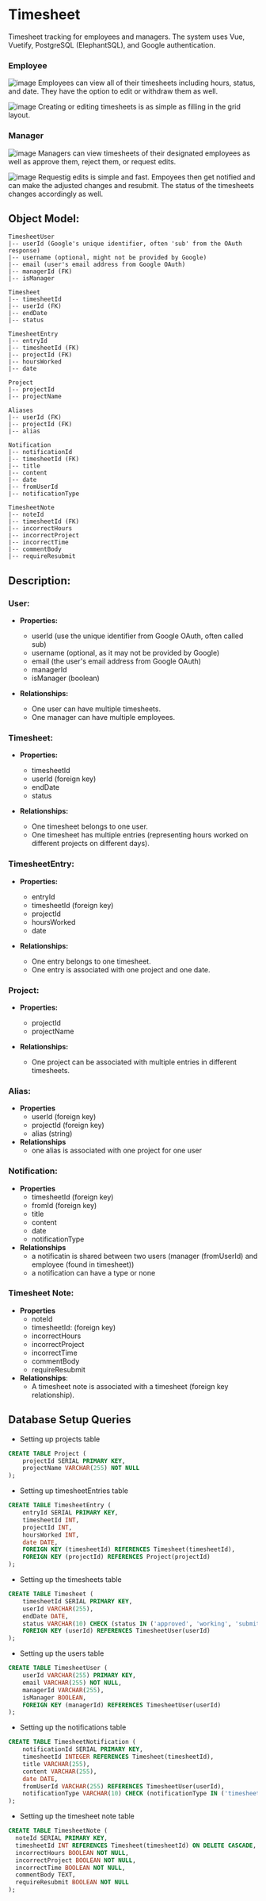 # Timesheet
Timesheet tracking for employees and managers. The system uses Vue, Vuetify, PostgreSQL (ElephantSQL), and Google authentication.

### Employee

![image](https://github.com/teykamp/timesheet/assets/46391052/75f8446b-0173-464e-b384-1ef4bf3d5d01)
Employees can view all of their timesheets including hours, status, and date. They have the option to edit or withdraw them as well.

![image](https://github.com/teykamp/timesheet/assets/46391052/0c226bb4-2482-4438-abeb-b71117ff2902)
Creating or editing timesheets is as simple as filling in the grid layout.


### Manager

![image](https://github.com/teykamp/timesheet/assets/46391052/e1072987-15d0-4793-8025-4162ff569877)
Managers can view timesheets of their designated employees as well as approve them, reject them, or request edits.

![image](https://github.com/teykamp/timesheet/assets/46391052/6e98f96a-6944-4f71-bb37-f05fea185d1e)
Requestig edits is simple and fast. Empoyees then get notified and can make the adjusted changes and resubmit. The status of the timesheets changes accordingly as well.

## Object Model:

```text
TimesheetUser 
|-- userId (Google's unique identifier, often 'sub' from the OAuth response)
|-- username (optional, might not be provided by Google)
|-- email (user's email address from Google OAuth)
|-- managerId (FK)
|-- isManager

Timesheet
|-- timesheetId
|-- userId (FK)
|-- endDate
|-- status

TimesheetEntry
|-- entryId
|-- timesheetId (FK)
|-- projectId (FK)
|-- hoursWorked
|-- date

Project
|-- projectId
|-- projectName
 
Aliases
|-- userId (FK)
|-- projectId (FK)
|-- alias

Notification
|-- notificationId
|-- timesheetId (FK)
|-- title
|-- content
|-- date
|-- fromUserId
|-- notificationType

TimesheetNote
|-- noteId
|-- timesheetId (FK)
|-- incorrectHours
|-- incorrectProject
|-- incorrectTime
|-- commentBody
|-- requireResubmit
```

## Description:

### User:
- **Properties:** 
    - userId (use the unique identifier from Google OAuth, often called sub)
    - username (optional, as it may not be provided by Google)
    - email (the user's email address from Google OAuth)
    - managerId
    - isManager (boolean)

- **Relationships:**
    - One user can have multiple timesheets.
    - One manager can have multiple employees.

### Timesheet:
- **Properties:** 
    - timesheetId
    - userId (foreign key)
    - endDate
    - status

- **Relationships:**
    - One timesheet belongs to one user.
    - One timesheet has multiple entries (representing hours worked on different projects on different days).

### TimesheetEntry:

- **Properties:**
    - entryId
    - timesheetId (foreign key)
    - projectId
    - hoursWorked
    - date

- **Relationships:**
    - One entry belongs to one timesheet.
    - One entry is associated with one project and one date.  

### Project:
- **Properties:**
    - projectId
    - projectName

- **Relationships:**
    - One project can be associated with multiple entries in different timesheets.  
    
### Alias:
- **Properties**
    - userId (foreign key)
    - projectId (foreign key)
    - alias (string) 
- **Relationships**
    - one alias is associated with one project for one user

### Notification:
- **Properties**
   - timesheetId (foreign key)
   - fromId (foreign key)
   - title
   - content
   - date
   - notificationType
- **Relationships**
   - a notificatin is shared between two users (manager (fromUserId) and employee (found in timesheet))
   - a notification can have a type or none
 
### Timesheet Note:
- **Properties**
  - noteId
  - timesheetId: (foreign key)
  - incorrectHours
  - incorrectProject
  - incorrectTime
  - commentBody
  - requireResubmit
- **Relationships**:
  - A timesheet note is associated with a timesheet (foreign key relationship).

 ## Database Setup Queries
- Setting up projects table
```SQL
CREATE TABLE Project (
    projectId SERIAL PRIMARY KEY,
    projectName VARCHAR(255) NOT NULL
);
```
- Setting up timesheetEntries table
```SQL
CREATE TABLE TimesheetEntry (
    entryId SERIAL PRIMARY KEY,
    timesheetId INT,
    projectId INT,
    hoursWorked INT,
    date DATE,
    FOREIGN KEY (timesheetId) REFERENCES Timesheet(timesheetId),
    FOREIGN KEY (projectId) REFERENCES Project(projectId)
);
```
- Setting up the timesheets table
```SQL
CREATE TABLE Timesheet (
    timesheetId SERIAL PRIMARY KEY,
    userId VARCHAR(255),
    endDate DATE,
    status VARCHAR(10) CHECK (status IN ('approved', 'working', 'submitted', 'revise')),
    FOREIGN KEY (userId) REFERENCES TimesheetUser(userId)
);
```
- Setting up the users table
```SQL
CREATE TABLE TimesheetUser (
    userId VARCHAR(255) PRIMARY KEY,
    email VARCHAR(255) NOT NULL,
    managerId VARCHAR(255),
    isManager BOOLEAN,
    FOREIGN KEY (managerId) REFERENCES TimesheetUser(userId)
);
```
- Setting up the notifications table
```SQL
CREATE TABLE TimesheetNotification (
    notificationId SERIAL PRIMARY KEY,
    timesheetId INTEGER REFERENCES Timesheet(timesheetId),
    title VARCHAR(255),
    content VARCHAR(255),
    date DATE,
    fromUserId VARCHAR(255) REFERENCES TimesheetUser(userId),
    notificationType VARCHAR(10) CHECK (notificationType IN ('timesheet', 'expense', ''))
);
```
- Setting up the timesheet note table
```SQL
CREATE TABLE TimesheetNote (
  noteId SERIAL PRIMARY KEY,
  timesheetId INT REFERENCES Timesheet(timesheetId) ON DELETE CASCADE,
  incorrectHours BOOLEAN NOT NULL,
  incorrectProject BOOLEAN NOT NULL,
  incorrectTime BOOLEAN NOT NULL,
  commentBody TEXT,
  requireResubmit BOOLEAN NOT NULL
);
```
